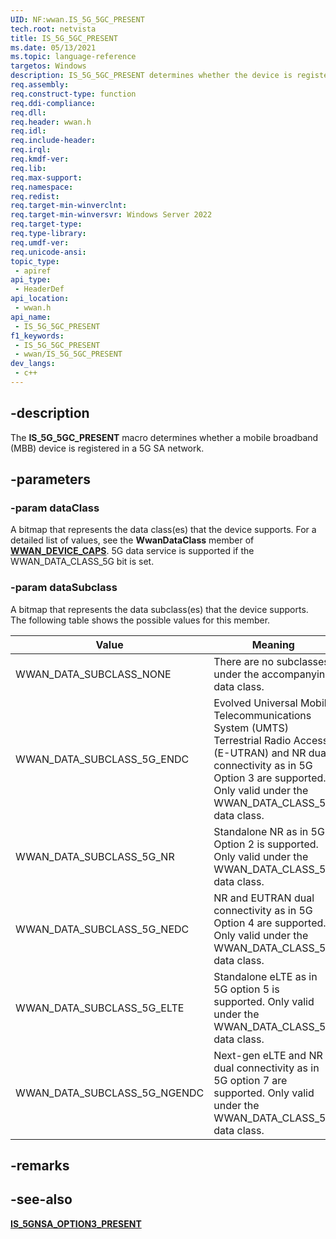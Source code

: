 ```yaml
---
UID: NF:wwan.IS_5G_5GC_PRESENT
tech.root: netvista
title: IS_5G_5GC_PRESENT
ms.date: 05/13/2021
ms.topic: language-reference
targetos: Windows
description: IS_5G_5GC_PRESENT determines whether the device is registered in a 5G SA network.
req.assembly: 
req.construct-type: function
req.ddi-compliance: 
req.dll: 
req.header: wwan.h
req.idl: 
req.include-header: 
req.irql: 
req.kmdf-ver: 
req.lib: 
req.max-support: 
req.namespace: 
req.redist: 
req.target-min-winverclnt: 
req.target-min-winversvr: Windows Server 2022
req.target-type: 
req.type-library: 
req.umdf-ver: 
req.unicode-ansi: 
topic_type:
 - apiref
api_type:
 - HeaderDef
api_location:
 - wwan.h
api_name:
 - IS_5G_5GC_PRESENT
f1_keywords:
 - IS_5G_5GC_PRESENT
 - wwan/IS_5G_5GC_PRESENT
dev_langs:
 - c++
---
```


## -description

The **IS_5G_5GC_PRESENT** macro determines whether a mobile broadband (MBB) device is registered in a 5G SA network.

## -parameters

### -param dataClass

A bitmap that represents the data class(es) that the device supports. For a detailed list of values, see the **WwanDataClass** member of [**WWAN_DEVICE_CAPS**](ns-wwan-_wwan_device_caps.md). 5G data service is supported if the WWAN_DATA_CLASS_5G bit is set.

### -param dataSubclass

A bitmap that represents the data subclass(es) that the device supports. The following table shows the possible values for this member.

|Value|Meaning|
|--- |--- |
|WWAN_DATA_SUBCLASS_NONE|There are no subclasses under the accompanying data class.|
|WWAN_DATA_SUBCLASS_5G_ENDC|Evolved Universal Mobile Telecommunications System (UMTS) Terrestrial Radio Access (E-UTRAN) and NR dual connectivity as in 5G Option 3 are supported. Only valid under the WWAN_DATA_CLASS_5G data class.|
|WWAN_DATA_SUBCLASS_5G_NR|Standalone NR as in 5G Option 2 is supported. Only valid under the WWAN_DATA_CLASS_5G data class.|
|WWAN_DATA_SUBCLASS_5G_NEDC|NR and EUTRAN dual connectivity as in 5G Option 4 are supported. Only valid under the WWAN_DATA_CLASS_5G data class.|
|WWAN_DATA_SUBCLASS_5G_ELTE|Standalone eLTE as in 5G option 5 is supported. Only valid under the WWAN_DATA_CLASS_5G data class.|
|WWAN_DATA_SUBCLASS_5G_NGENDC|Next-gen eLTE and NR dual connectivity as in 5G option 7 are supported. Only valid under the WWAN_DATA_CLASS_5G data class.|

## -remarks

## -see-also

[**IS_5GNSA_OPTION3_PRESENT**](nf-wwan-is_5gnsa_option3_present.md)
